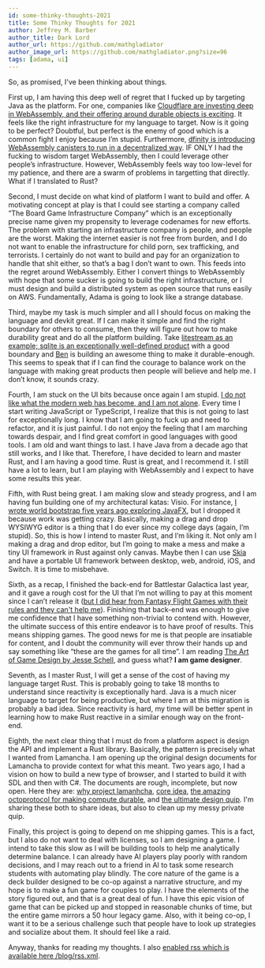 ```yaml
---
id: some-thinky-thoughts-2021
title: Some Thinky Thoughts for 2021
author: Jeffrey M. Barber
author_title: Dark Lord
author_url: https://github.com/mathgladiator
author_image_url: https://github.com/mathgladiator.png?size=96
tags: [adama, ui]
---
```


So, as promised, I've been thinking about things.

First up, I am having this deep well of regret that I fucked up by targeting Java as the platform. For one, companies like [Cloudflare are investing deep in WebAssembly, and their offering around durable objects is exciting](https://blog.cloudflare.com/introducing-workers-durable-objects/). It feels like the right infrastructure for my language to target. Now is it going to be perfect? Doubtful, but perfect is the enemy of good which is a common fight I enjoy because I’m stupid. Furthermore, [dfinity is introducing WebAssembly canisters to run in a decentralized way](https://dfinity.org/). IF ONLY I had the fucking to wisdom target WebAssembly, then I could leverage other people’s infrastructure. However, WebAssembly feels way too low-level for my patience, and there are a swarm of problems in targetting that directly. What if I translated to Rust?

Second, I must decide on what kind of platform I want to build and offer. A motivating concept at play is that I could see starting a company called “The Board Game Infrastructure Company” which is an exceptionally precise name given my propensity to leverage codenames for new efforts. The problem with starting an infrastructure company is people, and people are the worst. Making the internet easier is not free from burden, and I do not want to enable the infrastructure for child porn, sex trafficking, and terrorists. I certainly do not want to build and pay for an organization to handle that shit either, so that’s a bag I don’t want to own. This feeds into the regret around WebAssembly. Either I convert things to WebAssembly with hope that some sucker is going to build the right infrastructure, or I must design and build a distributed system as open source that runs easily on AWS. Fundamentally, Adama is going to look like a strange database.

Third, maybe my task is much simpler and all I should focus on making the language and devkit great. If I can make it simple and find the right boundary for others to consume, then they will figure out how to make durability great and do all the platform building. Take [litestream as an example; sqlite is an exceptionally well-defined product](https://litestream.io/) with a good boundary and [Ben](https://github.com/benbjohnson) is building an awesome thing to make it durable-enough. This seems to speak that if I can find the courage to balance work on the language with making great products then people will believe and help me. I don’t know, it sounds crazy.

Fourth, I am stuck on the UI bits because once again I am stupid. [I do not like what the modern web has become, and I am not alone](https://www.askonomm.com/blog/i-dont-want-to-do-frontend-anymore). Every time I start writing JavaScript or TypeScript, I realize that this is not going to last for exceptionally long. I know that I am going to fuck up and need to refactor, and it is just painful. I do not enjoy the feeling that I am marching towards despair, and I find great comfort in good languages with good tools. I am old and want things to last. I have Java from a decade ago that still works, and I like that. Therefore, I have decided to learn and master Rust, and I am having a good time. Rust is great, and I recommend it. I still have a lot to learn, but I am playing with WebAssembly and I expect to have some results this year.

Fifth, with Rust being great. I am making slow and steady progress, and I am having fun building one of my architectural katas: Visio. For instance, [I wrote world bootstrap five years ago exploring JavaFX](https://github.com/jeffrey-io/world-bootstrap), but I dropped it because work was getting crazy. Basically, making a drag and drop WYSIWYG editor is a thing that I do ever since my college days (again, I’m stupid). So, this is how I intend to master Rust, and I’m liking it. Not only am I making a drag and drop editor, but I’m going to make a mess and make a tiny UI framework in Rust against only canvas. Maybe then I can use [Skia](https://skia.org/) and have a portable UI framework between desktop, web, android, iOS, and Switch. It is time to misbehave.

Sixth, as a recap, I finished the back-end for Battlestar Galactica last year, and it gave a rough cost for the UI that I’m not willing to pay at this moment since I can’t release it ([but I did hear from Fantasy Flight Games with their rules and they can't help me](https://www.fantasyflightgames.com/en/index/)). Finishing that back-end was enough to give me confidence that I have something non-trivial to contend with. However, the ultimate success of this entire endeavor is to have proof of results. This means shipping games. The good news for me is that people are insatiable for content, and I doubt the community will ever throw their hands up and say something like “these are the games for all time”. I am reading [The Art of Game Design by Jesse Schell](https://www.amazon.com/Art-Game-Design-Lenses-Third/dp/1138632058/), and guess what? **I am game designer**.

Seventh, as I master Rust, I will get a sense of the cost of having my language target Rust. This is probably going to take 18 months to understand since reactivity is exceptionally hard. Java is a much nicer language to target for being productive, but where I am at this migration is probably a bad idea. Since reactivity is hard, my time will be better spent in learning how to make Rust reactive in a similar enough way on the front-end.

Eighth, the next clear thing that I must do from a platform aspect is design the API and implement a Rust library. Basically, the pattern is precisely what I wanted from Lamancha. I am opening up the original design documents for Lamancha to provide context for what this meant. Two years ago, I had a vision on how to build a new type of browser, and I started to build it with SDL and then with C#. The documents are rough, incomplete, but now open. Here they are: [why project lamanhcha](/pdf/ProjectLamanchaWhy.pdf), [core idea](/pdf/LamanchaCoreIdea.pdf), [the amazing octoprotocol for making compute durable](/pdf/LamanchaOctoprotocol.pdf), and [the ultimate design quip](/pdf/LamanchaUltimateQuip.pdf). I'm sharing these both to share ideas, but also to clean up my messy private quip.

Finally, this project is going to depend on me shipping games. This is a fact, but I also do not want to deal with licenses, so I am designing a game. I intend to take this slow as I will be building tools to help me analytically determine balance. I can already have AI players play poorly with random decisions, and I may reach out to a friend in AI to task some research students with automating play blindly. The core nature of the game is a deck builder designed to be co-op against a narrative structure, and my hope is to make a fun game for couples to play. I have the elements of the story figured out, and that is a great deal of fun. I have this epic vision of game that can be picked up and stopped in reasonable chunks of time, but the entire game mirrors a 50 hour legacy game. Also, with it being co-op, I want it to be a serious challenge such that people have to look up strategies and socialize about them. It should feel like a raid.

Anyway, thanks for reading my thoughts. I also [enabled rss which is available here /blog/rss.xml](http://www.adama-lang.org/blog/rss.xml).


